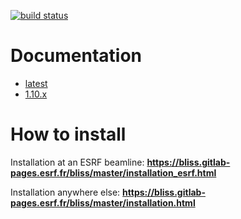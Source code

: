 [![build status](https://gitlab.esrf.fr/bliss/bliss/badges/master/pipeline.svg)](https://gitlab.esrf.fr/bliss/bliss/pipelines/master/latest)
<!-- [![coverage report](https://gitlab.esrf.fr/bliss/bliss/badges/master/coverage.svg)](https://bliss.gitlab-pages.esrf.fr/bliss/master/htmlcov) -->


# Documentation

- [latest](https://bliss.gitlab-pages.esrf.fr/bliss/master)
- [1.10.x](https://bliss.gitlab-pages.esrf.fr/bliss/1.10.x)

# How to install

Installation at an ESRF beamline: **https://bliss.gitlab-pages.esrf.fr/bliss/master/installation_esrf.html**

Installation anywhere else: **https://bliss.gitlab-pages.esrf.fr/bliss/master/installation.html**
